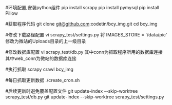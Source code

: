#环境配置,安装python组件
pip install scrapy
pip install pymysql
pip install Pillow

#获取程序代码
git clone git@github.com:codetin/bcy_img.git
cd bcy_img

#修改下载路径配置
vi scrapy_test/settings.py
将  IMAGES_STORE = '/data/pic' 修改为微站的Uploads目录的上一级目录

#修改数据库配置
vi scrapy_test/db.py
其中conn为抓取程序所用的数据库连接
其中web_conn为微站的数据库连接

#执行抓取
scrapy crawl bcy_img

#每日抓取更新数据
./create_cron.sh

#后续更新时避免覆盖配置文件
git update-index --skip-worktree  scrapy_test/db.py
git update-index --skip-worktree  scrapy_test/settings.py
